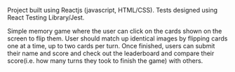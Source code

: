Project built using Reactjs (javascript, HTML/CSS).
Tests designed using React Testing Library/Jest.


Simple memory game where the user can click on the cards shown on the screen to flip them. User should match up identical images by flipping cards one at a time, up to two cards per turn.
Once finished, users can submit their name and score and check out the leaderboard and compare their score(i.e. how many turns they took to finish the game) with others.